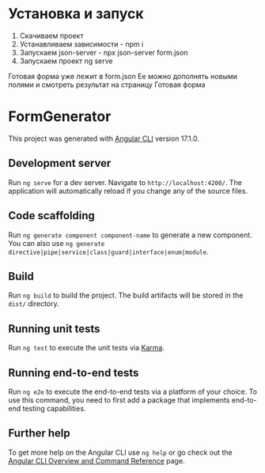 # Установка и запуск
1) Скачиваем проект
2) Устанавливаем зависимости - npm i
3) Запускаем json-server - npx json-server form.json 
4) Запускаем проект ng serve

Готовая форма уже лежит в form.json
Ее можно дополнять новыми полями и смотреть результат на страницу Готовая форма

# FormGenerator

This project was generated with [Angular CLI](https://github.com/angular/angular-cli) version 17.1.0.

## Development server

Run `ng serve` for a dev server. Navigate to `http://localhost:4200/`. The application will automatically reload if you change any of the source files.

## Code scaffolding

Run `ng generate component component-name` to generate a new component. You can also use `ng generate directive|pipe|service|class|guard|interface|enum|module`.

## Build

Run `ng build` to build the project. The build artifacts will be stored in the `dist/` directory.

## Running unit tests

Run `ng test` to execute the unit tests via [Karma](https://karma-runner.github.io).

## Running end-to-end tests

Run `ng e2e` to execute the end-to-end tests via a platform of your choice. To use this command, you need to first add a package that implements end-to-end testing capabilities.

## Further help

To get more help on the Angular CLI use `ng help` or go check out the [Angular CLI Overview and Command Reference](https://angular.io/cli) page.
